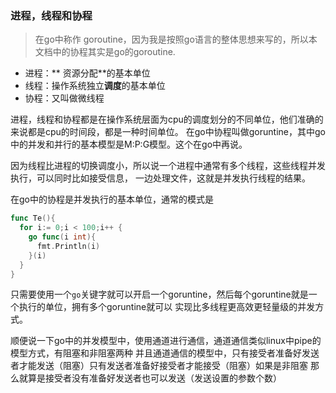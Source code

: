 ### 进程，线程和协程
> 在go中称作 goroutine，因为我是按照go语言的整体思想来写的，所以本文档中的协程其实是go的goroutine.

- 进程：** 资源分配**的基本单位  
- 线程：操作系统独立**调度**的基本单位
- 协程：又叫做微线程

进程，线程和协程都是在操作系统层面为cpu的调度划分的不同单位，他们准确的来说都是cpu的时间段，都是一种时间单位。
在go中协程叫做goruntine，其中go中的并发和并行的基本模型是M:P:G模型。这个在go中再说。

因为线程比进程的切换调度小，所以说一个进程中通常有多个线程，这些线程并发执行，可以同时比如接受信息，
一边处理文件，这就是并发执行线程的结果。

在go中的协程是并发执行的基本单位，通常的模式是

```go
func Te(){
  for i:= 0;i < 100;i++ {
    go func(i int){
      fmt.Println(i)
    }(i)
  }
}
```
只需要使用一个`go`关键字就可以开启一个goruntine，然后每个goruntine就是一个执行的单位，拥有多个goruntine就可以
实现比多线程更高效更轻量级的并发方式。

顺便说一下go中的并发模型中，使用通道进行通信，通道通信类似linux中pipe的模型方式，有阻塞和非阻塞两种
并且通道通信的模型中，只有接受者准备好发送者才能发送（阻塞）只有发送者准备好接受者才能接受（阻塞）如果是非阻塞
那么就算是接受者没有准备好发送者也可以发送（发送设置的参数个数）
